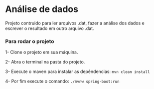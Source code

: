 # Análise de dados
Projeto contruido para ler arquivos .dat, fazer a análise dos dados e escrever o resultado em outro arquivo .dat.

### Para rodar o projeto
1- Clone o projeto em sua máquina.

2- Abra o terminal na pasta do projeto.

3- Execute o maven para instalar as depêndencias:
```mvn clean install```

4- Por fim execute o comando:
```./mvnw spring-boot:run```
